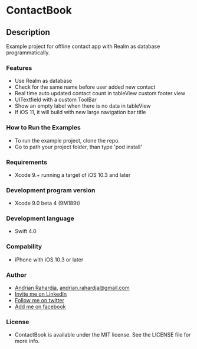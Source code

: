 # ContactBook

## Description
Example project for offline contact app with Realm as database programmatically.

### Features

- Use Realm as database
- Check for the same name before user added new contact
- Real time auto updated contact count in tableView custom footer view
- UITextfield with a custom ToolBar
- Show an empty label when there is no data in tableView
- If iOS 11, it will build with new large navigation bar title

### How to Run the Examples
- To run the example project, clone the repo.
- Go to path your project folder, than type 'pod install'

### Requirements
- Xcode 9.+ running a target of iOS 10.3 and later

### Development program version

- Xcode 9.0 beta 4 (9M189t)

### Development language

- Swift 4.0

### Compability
- iPhone with iOS 10.3 or later

### Author
- [Andrian Rahardja](https://github.com/episquare), andrian.rahardja@gmail.com
- [Invite me on LinkedIn](https://www.linkedin.com/in/andrian-yohanes-892964119)
- [Follow me on twitter](https://twitter.com/episquare)
- [Add me on facebook](https://www.facebook.com/episquare)

### License

- ContactBook is available under the MIT license. See the LICENSE file for more info.
